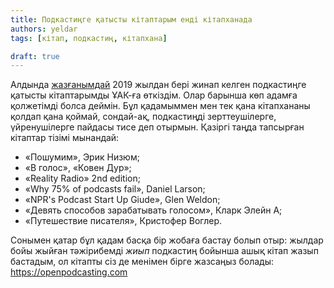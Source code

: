 ```yaml
---
title: Подкастиңге қатысты кітаптарым енді кітапханада
authors: yeldar
tags: [кітап, подкастиң, кітапхана]

draft: true
---
```


Алдында [жазғанымдай](/blog/2023/11/10/pod-new-steps) 2019 жылдан бері жинап келген подкастиңге қатысты кітаптарымды ҰАК-ға өткіздім. Олар барынша көп адамға қолжетімді болса деймін. Бұл қадамыммен мен тек қана кітапхананы қолдап қана қоймай, сондай-ақ, подкастиңді зерттеушілерге, үйренушілерге пайдасы тисе деп отырмын. Қазіргі таңда тапсырған кітаптар тізімі мынандай:

- «Пошумим», Эрик Низюм;
- «В голос», «Ковен Дур»;
- «Reality Radio» 2nd edition;
- «Why 75% of podcasts fail», Daniel Larson;
- «NPR's Podcast Start Up Giude», Glen Weldon;
- «Девять способов зарабатывать голосом», Кларк Элейн А;
- «Путешествие писателя», Кристофер Воглер.

Сонымен қатар бұл қадам басқа бір жобаға бастау болып отыр: жылдар бойы жыйған тәжірибемді _жиып_ подкастиң бойынша ашық кітап жазып бастадым, ол кітапты сіз де менімен бірге жазсаңыз болады: https://openpodcasting.com
